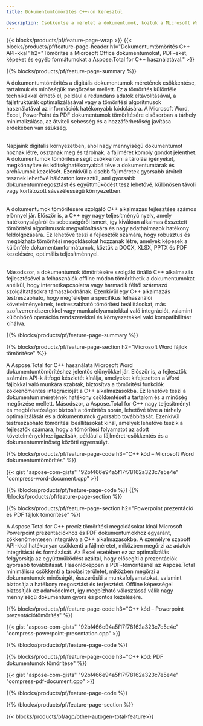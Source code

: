 ```yaml
---
title: Dokumentumtömörítés C++-on keresztül

description: Csökkentse a méretet a dokumentumok, köztük a Microsoft Word, Excel, PowerPoint, PDF és Képek tömörítésével a C++ alkalmazáson keresztül. Tesztelje online a tömörítési eredményt.
---
```


{{< blocks/products/pf/feature-page-wrap >}}
{{< blocks/products/pf/feature-page-header h1="Dokumentumtömörítés C++ API-kkal" h2="Tömörítse a Microsoft Office dokumentumokat, PDF-eket, képeket és egyéb formátumokat a Aspose.Total for C++ használatával." >}}

{{% blocks/products/pf/feature-page-summary %}}

A dokumentumtömörítés a digitális dokumentumok méretének csökkentése, tartalmuk és minőségük megőrzése mellett. Ez a tömörítés különféle technikákkal érhető el, például a redundáns adatok eltávolításával, a fájlstruktúrák optimalizálásával vagy a tömörítési algoritmusok használatával az információk hatékonyabb kódolására. A Microsoft Word, Excel, PowerPoint és PDF dokumentumok tömörítésére elsősorban a tárhely minimalizálása, az átviteli sebesség és a hozzáférhetőség javítása érdekében van szükség.<br /><br />

Napjaink digitális környezetben, ahol nagy mennyiségű dokumentumot hoznak létre, osztanak meg és tárolnak, a fájlméret komoly gondot jelenthet. A dokumentumok tömörítése segít csökkenteni a tárolási igényeket, megkönnyítve és költséghatékonyabbá téve a dokumentumtárak és archívumok kezelését. Ezenkívül a kisebb fájlméretek gyorsabb átvitelt tesznek lehetővé hálózaton keresztül, ami gyorsabb dokumentummegosztást és együttműködést tesz lehetővé, különösen távoli vagy korlátozott sávszélességű környezetben.<br /><br />

A dokumentumok tömörítésére szolgáló C++ alkalmazás fejlesztése számos előnnyel jár. Először is, a C++ egy nagy teljesítményű nyelv, amely hatékonyságáról és sebességéről ismert, így kiválóan alkalmas összetett tömörítési algoritmusok megvalósítására és nagy adathalmazok hatékony feldolgozására. Ez lehetővé teszi a fejlesztők számára, hogy robusztus és megbízható tömörítési megoldásokat hozzanak létre, amelyek képesek a különféle dokumentumformátumok, köztük a DOCX, XLSX, PPTX és PDF kezelésére, optimális teljesítménnyel.<br /><br />

Másodszor, a dokumentumok tömörítésére szolgáló önálló C++ alkalmazás fejlesztésével a felhasználók offline módon tömöríthetik a dokumentumokat anélkül, hogy internetkapcsolatra vagy harmadik féltől származó szolgáltatásokra támaszkodnának. Ezenkívül egy C++ alkalmazás testreszabható, hogy megfeleljen a specifikus felhasználói követelményeknek, testreszabható tömörítési beállításokat, más szoftverrendszerekkel vagy munkafolyamatokkal való integrációt, valamint különböző operációs rendszerekkel és környezetekkel való kompatibilitást kínálva.

{{% /blocks/products/pf/feature-page-summary  %}}

{{% blocks/products/pf/feature-page-section  h2="Microsoft Word fájlok tömörítése" %}}

A Aspose.Total for C++ használata Microsoft Word dokumentumtömörítéshez jelentős előnyökkel jár. Először is, a fejlesztők számára API-k átfogó készletét kínálja, amelyeket kifejezetten a Word fájlokkal való munkára szabtak, biztosítva a tömörítési funkciók zökkenőmentes integrációját a C++ alkalmazásokba. Ez lehetővé teszi a dokumentum méretének hatékony csökkentését a tartalom és a minőség megőrzése mellett. Másodszor, a Aspose.Total for C++ nagy teljesítményt és megbízhatóságot biztosít a tömörítés során, lehetővé téve a tárhely optimalizálását és a dokumentumok gyorsabb továbbítását. Ezenkívül testreszabható tömörítési beállításokat kínál, amelyek lehetővé teszik a fejlesztők számára, hogy a tömörítési folyamatot az adott követelményekhez igazítsák, például a fájlméret-csökkentés és a dokumentumminőség közötti egyensúlyt.

{{% blocks/products/pf/feature-page-code h3="C++ kód – Microsoft Word dokumentumtömörítés" %}}

{{< gist "aspose-com-gists" "92bf466e94a5f17f78162a323c7e5e4e" "compress-word-document.cpp" >}}

{{% /blocks/products/pf/feature-page-code  %}}
{{% /blocks/products/pf/feature-page-section %}}

{{% blocks/products/pf/feature-page-section  h2="Powerpoint prezentáció és PDF fájlok tömörítése" %}}

A Aspose.Total for C++ precíz tömörítési megoldásokat kínál Microsoft Powerpoint prezentációkhoz és PDF dokumentumokhoz egyaránt, zökkenőmentesen integrálva a C++ alkalmazásokba. A személyre szabott API-kkal hatékonyan csökkenti a fájlméretet, miközben megőrzi az adatok integritását és formázását. Az Excel esetében ez az optimalizálás felgyorsítja az együttműködést azáltal, hogy elősegíti a prezentációk gyorsabb továbbítását. Hasonlóképpen a PDF-tömörítésnél az Aspose.Total minimálisra csökkenti a tárolási területet, miközben megőrzi a dokumentumok minőségét, ésszerűsíti a munkafolyamatokat, valamint biztosítja a hatékony megosztást és terjesztést. Offline képességei biztosítják az adatvédelmet, így megbízható választássá válik nagy mennyiségű dokumentum gyors és pontos kezelésére. 

{{% blocks/products/pf/feature-page-code h3="C++ kód – Powerpoint prezentációtömörítés" %}}

{{< gist "aspose-com-gists" "92bf466e94a5f17f78162a323c7e5e4e" "compress-powerpoint-presentation.cpp" >}}

{{% /blocks/products/pf/feature-page-code  %}}

{{% blocks/products/pf/feature-page-code h3="C++ kód: PDF dokumentumok tömörítése" %}}

{{< gist "aspose-com-gists" "92bf466e94a5f17f78162a323c7e5e4e" "compress-pdf-document.cpp" >}}

{{% /blocks/products/pf/feature-page-code  %}}

{{% /blocks/products/pf/feature-page-section %}}

{{< blocks/products/pf/agp/other-autogen-total-feature>}}